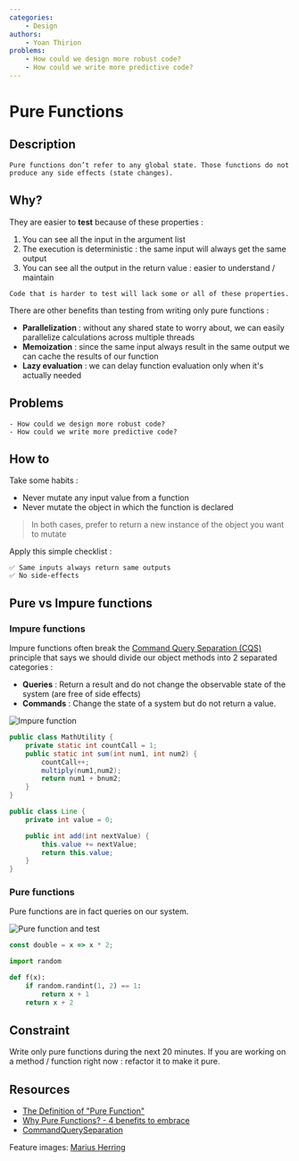 ```yaml
---
categories:
    - Design
authors:
    - Yoan Thirion
problems: 
    - How could we design more robust code?
    - How could we write more predictive code?
---
```


# Pure Functions
## Description
`Pure functions don’t refer to any global state. Those functions do not produce any side effects (state changes).`

## Why?
They are easier to **test** because of these properties :
1. You can see all the input in the argument list
2. The execution is deterministic : the same input will always get the same output
3. You can see all the output in the return value : easier to understand / maintain

`Code that is harder to test will lack some or all of these properties.`

There are other benefits than testing from writing only pure functions :
- **Parallelization** : without any shared state to worry about, we can easily parallelize calculations across multiple threads
- **Memoization** : since the same input always result in the same output we can cache the results of our function
- **Lazy evaluation** : we can delay function evaluation only when it's actually needed

## Problems
    - How could we design more robust code?
    - How could we write more predictive code?

## How to
Take some habits :
- Never mutate any input value from a function
- Never mutate the object in which the function is declared
> In both cases, prefer to return a new instance of the object you want to mutate

Apply this simple checklist :

```text
✅ Same inputs always return same outputs
✅ No side-effects
```

## Pure vs Impure functions
### Impure functions
Impure functions often break the [Command Query Separation (CQS)](https://martinfowler.com/bliki/CommandQuerySeparation.html) principle that says we should divide our object methods into 2 separated categories :
- **Queries** : Return a result and do not change the observable state of the system (are free of side effects)
- **Commands** : Change the state of a system but do not return a value.

![Impure function](https://www.deadcoderising.com/content/images/2016/12/pure-function-state-animation.gif)

```java
public class MathUtility {
    private static int countCall = 1;
    public static int sum(int num1, int num2) {
        countCall++;
        multiply(num1,num2);
        return num1 + bnum2;
    }
}
```

```java
public class Line {
    private int value = 0;

    public int add(int nextValue) {
        this.value += nextValue;
        return this.value;
    }
}
```

### Pure functions
Pure functions are in fact queries on our system.

![Pure function and test](../../images/pure-functions-tests.webp)

```javascript
const double = x => x * 2;
```

```python
import random

def f(x):
    if random.randint(1, 2) == 1:
        return x + 1
    return x + 2
```

## Constraint
Write only pure functions during the next 20 minutes.
If you are working on a method / function right now : refactor it to make it pure.

## Resources
- [The Definition of "Pure Function"](https://alvinalexander.com/scala/fp-book/definition-of-pure-function/)
- [Why Pure Functions? - 4 benefits to embrace](https://www.deadcoderising.com/2017-06-13-why-pure-functions-4-benefits-to-embrace-2/)
- [CommandQuerySeparation](https://martinfowler.com/bliki/CommandQuerySeparation.html)

Feature images: [Marius Herring](https://www.deadcoderising.com/2017-06-13-why-pure-functions-4-benefits-to-embrace-2/)